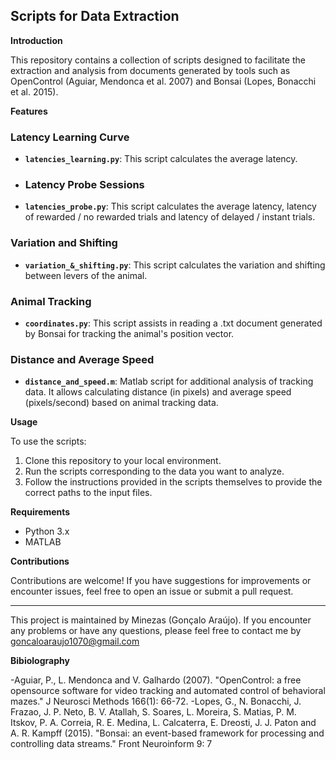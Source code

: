 ## Scripts for Data Extraction

**Introduction**

This repository contains a collection of scripts designed to facilitate the extraction and analysis from documents generated by tools such as OpenControl (Aguiar, Mendonca et al. 2007) and Bonsai (Lopes, Bonacchi et al. 2015).

**Features**

### Latency Learning Curve

- **`latencies_learning.py`**: This script calculates the average latency.

- ### Latency Probe Sessions

- **`latencies_probe.py`**: This script calculates the average latency, latency of rewarded / no rewarded trials and latency of delayed / instant trials.

### Variation and Shifting

- **`variation_&_shifting.py`**: This script calculates the variation and shifting between levers of the animal.

### Animal Tracking

- **`coordinates.py`**: This script assists in reading a .txt document generated by Bonsai for tracking the animal's position vector.

### Distance and Average Speed

- **`distance_and_speed.m`**: Matlab script for additional analysis of tracking data. It allows calculating distance (in pixels) and average speed (pixels/second) based on animal tracking data.

**Usage**

To use the scripts:

1. Clone this repository to your local environment.
2. Run the scripts corresponding to the data you want to analyze.
3. Follow the instructions provided in the scripts themselves to provide the correct paths to the input files.

**Requirements**

- Python 3.x
- MATLAB

**Contributions**

Contributions are welcome! If you have suggestions for improvements or encounter issues, feel free to open an issue or submit a pull request.

---

This project is maintained by Minezas (Gonçalo Araújo). If you encounter any problems or have any questions, please feel free to contact me by goncaloaraujo1070@gmail.com

**Bibiolography**

-Aguiar, P., L. Mendonca and V. Galhardo (2007). "OpenControl: a free opensource software for video tracking and automated control of behavioral mazes." J Neurosci Methods 166(1): 66-72.
-Lopes, G., N. Bonacchi, J. Frazao, J. P. Neto, B. V. Atallah, S. Soares, L. Moreira, S. Matias, P. M. Itskov, P. A. Correia, R. E. Medina, L. Calcaterra, E. Dreosti, J. J. Paton and A. R. Kampff (2015). "Bonsai: an event-based framework for processing and controlling data streams." Front Neuroinform 9: 7


